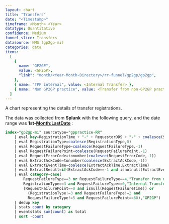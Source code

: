 ```yaml
---
layout: chart
title: "Transfers"
date: "<Timestamp>"
timeframe: <Month> <Year>
datatype: Quantitative
confidence: Medium
funnel_slice: Transfers
datasource: NMS (gp2gp-mi)
categories: data
items:
  [
    {
      name: "GP2GP",
      value: <GP2GP>,
      "link": "month/<Year-Month-Directory>/rr-funnel/gp2gp/gp2gp",
    },
    { name: "TPP internal", value: <Internal Transfer> },
    { name: "Non GP2GP practice", value: <Transfer from non-GP2GP practice> },
  ]
---
```


A chart representing the details of transfer registrations.

The data was collected from **Splunk** with the following query, and the date range was **1st-<Month:LastDate> <Month> <Year>**:

```sql
index="gp2gp-mi" sourcetype="gppractice-RR"
    | eval key=RegistrationTime + "-" + RequestorODS + "-" + coalesce(SenderODS, "Unknown")
    | eval RegistrationType=coalesce(RegistrationType,0)
    | eval RequestFailureType=coalesce(RequestFailureType,-1)
    | eval RequestFailurePoint=coalesce(RequestFailurePoint,-1)
    | eval RequestErrorCode=tonumber(coalesce(RequestErrorCode,-1))
    | eval ExtractAckCode=tonumber(coalesce(ExtractAckCode,-1))
    | eval ExtractEventTime=coalesce(ExtractAckTime,ExtractTime)
    | eval ExtractResult=if(ExtractAckCode==-1 and isnotnull(ExtractEventTime),0,ExtractAckCode)
    | eval category=case(
        RequestFailureType==3 or RequestFailureType==4,"Transfer from non-GP2GP practice",
        RegistrationType==3 and RequestFailureType==0,"Internal Transfer",
        (RequestFailurePoint==0 and isnull(RequestFailureTime)) or
          (RegistrationType!=3 and RequestFailureType!=2 and
          RequestFailureType!=5 and RequestFailurePoint==60),"GP2GP")
    | dedup key
    | stats count by category
    | eventstats sum(count) as total
    | sort -count
```

